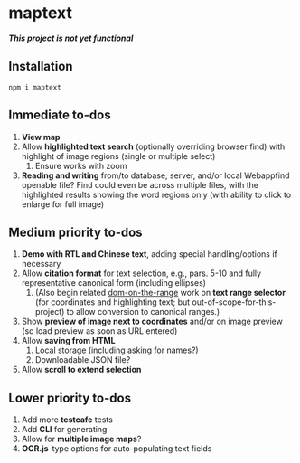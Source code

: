 # maptext

***This project is not yet functional***

## Installation

```
npm i maptext
```

## Immediate to-dos

1. **View map**
  1. Allow **highlighted text search** (optionally overriding browser
      find) with highlight of image regions (single or multiple select)
      1. Ensure works with zoom
1. **Reading and writing** from/to database, server, and/or
    local Webappfind openable file? Find could even be across multiple files,
    with the highlighted results showing the word regions only (with ability
    to click to enlarge for full image)

## Medium priority to-dos

1. **Demo with RTL and Chinese text**, adding special
    handling/options if necessary
1. Allow **citation format** for text selection, e.g., pars. 5-10 and
    fully representative canonical form (including ellipses)
    1. (Also begin related [dom-on-the-range](http://github.com/brettz9/dom-on-the-range)
      work on **text range selector** (for coordinates and
        highlighting text; but out-of-scope-for-this-project) to
        allow conversion to canonical ranges.)
1. Show **preview of image next to coordinates** and/or on image
    preview (so load preview as soon as URL entered)
1. Allow **saving from HTML**
    1. Local storage (including asking for names?)
    1. Downloadable JSON file?
1. Allow **scroll to extend selection**

## Lower priority to-dos

1. Add more **testcafe** tests
1. Add **CLI** for generating
1. Allow for **multiple image maps**?
1. **OCR.js**-type options for auto-populating text fields
